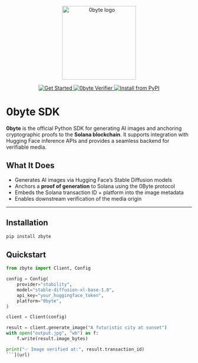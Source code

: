 <p align="center">
  <img src="public/assets/0byte-logo-dark.png" alt="0byte logo" width="200"/>
</p>

<p align="center">
  <a href="https://www.0byte.tech/">
    <img src="https://img.shields.io/badge/Get%20Started-1abc9c?style=for-the-badge" alt="Get Started">
  </a>
  <a href="https://0byte.tech/verify">
    <img src="https://img.shields.io/badge/0byte%20Verifer-4C51BF?style=for-the-badge" alt="0byte Verifier">
  </a>
  <a href="https://pypi.org/project/zbyte">
    <img src="https://img.shields.io/badge/PyPI-zbyte-blue?style=for-the-badge" alt="Install from PyPI">
  </a>
</p>

# 0byte SDK

**0byte** is the official Python SDK for generating AI images and anchoring cryptographic proofs to the **Solana blockchain**. It supports integration with Hugging Face inference APIs and provides a seamless backend for verifiable media.

## What It Does

- Generates AI images via Hugging Face’s Stable Diffusion models  
- Anchors a **proof of generation** to Solana using the 0Byte protocol  
- Embeds the Solana transaction ID + platform into the image metadata  
- Enables downstream verification of the media origin

---

## Installation

```bash
pip install zbyte
```

## Quickstart
```python
from zbyte import Client, Config

config = Config(
    provider="stability",
    model="stable-diffusion-xl-base-1.0",
    api_key="your_huggingface_token",
    platform="0byte",
)

client = Client(config)

result = client.generate_image("A futuristic city at sunset")
with open("output.jpg", "wb") as f:
    f.write(result.image_bytes)

print("✅ Image verified at:", result.transaction_id)
```](url)
